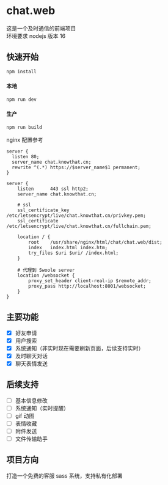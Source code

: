 # chat.web
这是一个及时通信的前端项目  
环境要求 nodejs 版本 16

## 快速开始

```sh
npm install
```

#### 本地
```sh
npm run dev
```

#### 生产
```sh
npm run build
```

nginx 配置参考
```shell
server {
  listen 80;
  server_name chat.knowthat.cn;
  rewrite ^(.*) https://$server_name$1 permanent;
}

server {
    listen      443 ssl http2;
    server_name chat.knowthat.cn;

    # ssl
    ssl_certificate_key /etc/letsencrypt/live/chat.knowthat.cn/privkey.pem;
    ssl_certificate     /etc/letsencrypt/live/chat.knowthat.cn/fullchain.pem;

    location / {
        root    /usr/share/nginx/html/chat/chat.web/dist;
        index   index.html index.htm;
        try_files $uri $uri/ /index.html;
    }

    # 代理到 Swoole server
    location /websocket {
        proxy_set_header client-real-ip $remote_addr;
        proxy_pass http://localhost:8001/websocket;
    }
}
```

## 主要功能
* [x] 好友申请
* [x] 用户搜索
* [x] 系统通知（非实时现在需要刷新页面，后续支持实时）
* [x] 及时聊天对话
* [x] 聊天表情发送

## 后续支持
* [ ] 基本信息修改
* [ ] 系统通知（实时提醒）
* [ ] gif 动图
* [ ] 表情收藏
* [ ] 附件发送
* [ ] 文件传输助手

## 项目方向
打造一个免费的客服 sass 系统，支持私有化部署
